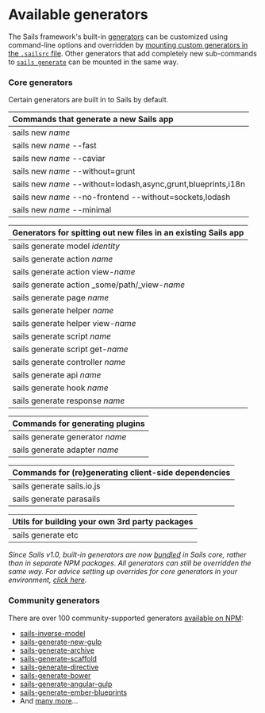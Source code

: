 # Available generators

The Sails framework's built-in [generators](https://sailsjs.com/documentation/concepts/extending-sails/generators) can be customized using command-line options and overridden by [mounting custom generators in the `.sailsrc` file](https://sailsjs.com/documentation/concepts/extending-sails/generators/custom-generators).  Other generators that add completely new sub-commands to [`sails generate`](https://sailsjs.com/documentation/reference/command-line-interface/sails-generate) can be mounted in the same way.

### Core generators

Certain generators are built in to Sails by default.

| Commands that generate a new Sails app
|:-----------------------------------|
| sails new _name_
| sails new _name_ --fast
| sails new _name_ --caviar
| sails new _name_ --without=grunt
| sails new _name_ --without=lodash,async,grunt,blueprints,i18n
| sails new _name_ --no-frontend --without=sockets,lodash
| sails new _name_ --minimal


| Generators for spitting out new files in an existing Sails app
|:-----------------------------------|
| sails generate model _identity_
| sails generate action _name_
| sails generate action view-_name_
| sails generate action _some/path/_view-_name_
| sails generate page _name_
| sails generate helper _name_
| sails generate helper view-_name_
| sails generate script _name_
| sails generate script get-_name_
| sails generate controller _name_
| sails generate api _name_
| sails generate hook _name_
| sails generate response _name_


| Commands for generating plugins
|:-----------------------------------|
| sails generate generator _name_
| sails generate adapter _name_


| Commands for (re)generating client-side dependencies
|:-----------------------------------|
| sails generate sails.io.js
| sails generate parasails

| Utils for building your own 3rd party packages
|:-----------------------------------|
| sails generate etc


_Since Sails v1.0, built-in generators are now [bundled](https://npmjs.com/package/sails-generate) in Sails core, rather than in separate NPM packages.  All generators can still be overridden the same way.  For advice setting up overrides for core generators in your environment, [click here](https://sailsjs.com/support)._


### Community generators

There are over 100 community-supported generators [available on NPM](https://www.npmjs.com/search?q=sails+generate):

+ [sails-inverse-model](https://github.com/juliandavidmr/sails-inverse-model)
+ [sails-generate-new-gulp](https://github.com/Karnith/sails-generate-new-gulp)
+ [sails-generate-archive](https://github.com/jaumard/sails-generate-archive)
+ [sails-generate-scaffold](https://github.com/irlnathan/sails-generate-scaffold)
+ [sails-generate-directive](https://github.com/balderdashy/sails-generate-directive)
+ [sails-generate-bower](https://github.com/smies/sails-generate-bower)
+ [sails-generate-angular-gulp](https://github.com/Karnith/sails-generate-angular-gulp)
+ [sails-generate-ember-blueprints](https://github.com/mphasize/sails-generate-ember-blueprints)
+ And [many more](https://www.npmjs.com/search?q=sails+generate)...


<docmeta name="displayName" value="Available generators">
